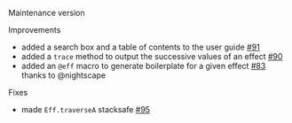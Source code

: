 Maintenance version

Improvements

 * added a search box and a table of contents to the user guide [#91](https://github.com/atnos-org/eff/issues/89)
 * added a `trace` method to output the successive values of an effect [#90](https://github.com/atnos-org/eff/issues/92)
 * added an `@eff` macro to generate boilerplate for a given effect [#83](https://github.com/atnos-org/eff/pull/83) thanks to @nightscape

Fixes

 * made `Eff.traverseA` stacksafe [#95](https://github.com/atnos-org/eff/pull/95)


